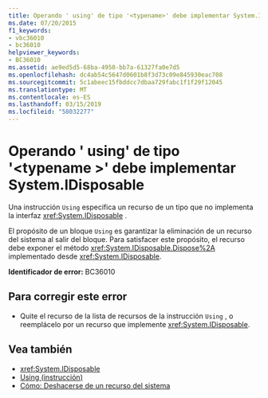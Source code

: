 ```yaml
---
title: Operando ' using' de tipo '<typename>' debe implementar System.IDisposable
ms.date: 07/20/2015
f1_keywords:
- vbc36010
- bc36010
helpviewer_keywords:
- BC36010
ms.assetid: ae9ed5d5-68ba-4950-bb7a-61327fa0e7d5
ms.openlocfilehash: dc4ab54c5647d0601b8f3d73c09e845930eac708
ms.sourcegitcommit: 5c1abeec15fbddcc7dbaa729fabc1f1f29f12045
ms.translationtype: MT
ms.contentlocale: es-ES
ms.lasthandoff: 03/15/2019
ms.locfileid: "58032277"
---
```

# <a name="using-operand-of-type-typename-must-implement-systemidisposable"></a>Operando ' using' de tipo '\<typename >' debe implementar System.IDisposable
Una instrucción `Using` especifica un recurso de un tipo que no implementa la interfaz <xref:System.IDisposable> .  
  
 El propósito de un bloque `Using` es garantizar la eliminación de un recurso del sistema al salir del bloque. Para satisfacer este propósito, el recurso debe exponer el método <xref:System.IDisposable.Dispose%2A> implementado desde <xref:System.IDisposable>.  
  
 **Identificador de error:** BC36010  
  
## <a name="to-correct-this-error"></a>Para corregir este error  
  
-   Quite el recurso de la lista de recursos de la instrucción `Using` , o reemplácelo por un recurso que implemente <xref:System.IDisposable>.  
  
## <a name="see-also"></a>Vea también

- <xref:System.IDisposable>
- [Using (instrucción)](../../visual-basic/language-reference/statements/using-statement.md)
- [Cómo: Deshacerse de un recurso del sistema](../../visual-basic/programming-guide/language-features/control-flow/how-to-dispose-of-a-system-resource.md)
